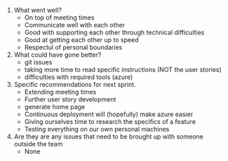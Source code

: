 ﻿1. What went well?
   * On top of meeting times
   * Communicate well with each other
   * Good with supporting each other through technical difficulties
   * Good at getting each other up to speed
   * Respectul of personal boundaries
2. What could have gone better?
   * git issues
   * taking more time to read specific instructions (NOT the user stories)
   * difficulties with required tools (azure)
3. Specific recommendations for next sprint.
   * Extending meeting times
   * Further user story development
   * generate home page
   * Continuous deployment will (hopefully) make azure easier
   * Giving ourselves time to research the specifics of a feature
   * Testing everything on our own personal machines
4. Are they are any issues that need to be brought up with someone outside the team
   * None
